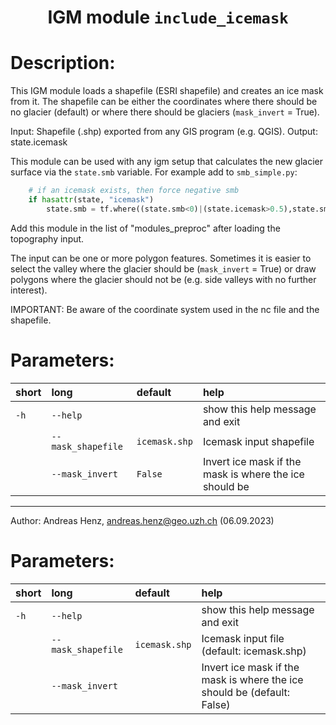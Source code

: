 ### <h1 align="center" id="title">IGM module `include_icemask` </h1>

# Description:

This IGM module loads a shapefile (ESRI shapefile) and creates an ice mask from it.
The shapefile can be either the coordinates where there should be no glacier (default)
or where there should be glaciers (`mask_invert` = True). 

Input: Shapefile (.shp) exported from any GIS program (e.g. QGIS).
Output: state.icemask

This module can be used with any igm setup that calculates the new glacier surface via the `state.smb` variable.
    For example add to `smb_simple.py`:
```python
    # if an icemask exists, then force negative smb
    if hasattr(state, "icemask")
        state.smb = tf.where((state.smb<0)|(state.icemask>0.5),state.smb,-10)
```

Add this module in the list of "modules_preproc" after loading the topography input.

The input can be one or more polygon features. Sometimes it is easier to select the valley where the glacier should be (`mask_invert` = True)
or draw polygons where the glacier should not be (e.g. side valleys with no further interest).

IMPORTANT: Be aware of the coordinate system used in the nc file and the shapefile.
 
# Parameters: 

|short|long|default|help|
| :--- | :--- | :--- | :--- |
|`-h`|`--help`||show this help message and exit|
||`--mask_shapefile`|`icemask.shp`|Icemask input shapefile|
||`--mask_invert`|`False`|Invert ice mask if the mask is where the ice should be|

-------
Author: Andreas Henz, andreas.henz@geo.uzh.ch 
(06.09.2023)
 
# Parameters: 


|short|long|default|help|
| :--- | :--- | :--- | :--- |
|`-h`|`--help`||show this help message and exit|
||`--mask_shapefile`|`icemask.shp`|Icemask input file (default: icemask.shp)|
||`--mask_invert`||Invert ice mask if the mask is where the ice should be (default: False)|
